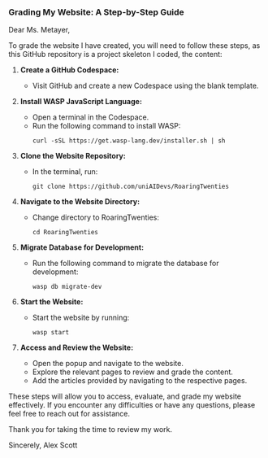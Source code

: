 ### Grading My Website: A Step-by-Step Guide

Dear Ms. Metayer,

To grade the website I have created, you will need to follow these steps, as this GitHub repository is a project skeleton I coded, the content:

1. **Create a GitHub Codespace:**
   - Visit GitHub and create a new Codespace using the blank template.

2. **Install WASP JavaScript Language:**
   - Open a terminal in the Codespace.
   - Run the following command to install WASP:
     ```
     curl -sSL https://get.wasp-lang.dev/installer.sh | sh
     ```

3. **Clone the Website Repository:**
   - In the terminal, run:
     ```
     git clone https://github.com/uniAIDevs/RoaringTwenties
     ```

4. **Navigate to the Website Directory:**
   - Change directory to RoaringTwenties:
     ```
     cd RoaringTwenties
     ```

5. **Migrate Database for Development:**
   - Run the following command to migrate the database for development:
     ```
     wasp db migrate-dev
     ```

6. **Start the Website:**
   - Start the website by running:
     ```
     wasp start
     ```

7. **Access and Review the Website:**
   - Open the popup and navigate to the website.
   - Explore the relevant pages to review and grade the content.
   - Add the articles provided by navigating to the respective pages.

These steps will allow you to access, evaluate, and grade my website effectively. If you encounter any difficulties or have any questions, please feel free to reach out for assistance.

Thank you for taking the time to review my work.

Sincerely,
Alex Scott
